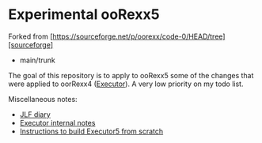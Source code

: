Experimental ooRexx5
===================
Forked from [https://sourceforge.net/p/oorexx/code-0/HEAD/tree][sourceforge]

- main/trunk

The goal of this repository is to apply to ooRexx5 some of the changes that were applied to oorRexx4 ([Executor][executor]).
A very low priority on my todo list.

Miscellaneous notes:

- [JLF diary][jlf_diary]
- [Executor internal notes][internal_notes]
- [Instructions to build Executor5 from scratch][build_executor5]

[sourceforge]: https://sourceforge.net/p/oorexx/code-0/HEAD/tree "SourceForge"
[executor]: https://github.com/jlfaucher/executor "Executor"
[jlf_diary]: https://github.com/jlfaucher/executor5/blob/master/_jlf_diary.txt "JLF diary"
[internal_notes]: https://github.com/jlfaucher/executor/tree/master/sandbox/jlf/internals/notes "Internal notes"
[build_executor5]: https://github.com/jlfaucher/builder/blob/master/build-executor5.txt
